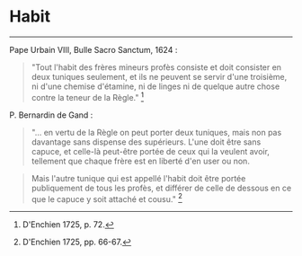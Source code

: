 # Habit

***

Pape Urbain VIII, Bulle Sacro Sanctum, 1624 : 

> "Tout l'habit des frères mineurs profès consiste et doit consister en deux tuniques seulement, et ils ne peuvent se servir d'une troisième, ni d'une chemise d'étamine, ni de linges ni de quelque autre chose contre la teneur de la Règle." [^1]

[^1]: D'Enchien 1725, p. 72.

P. Bernardin de Gand :

> "... en vertu de la Règle on peut porter deux tuniques, mais non pas davantage sans dispense des supérieurs. L'une doit être sans capuce, et celle-là peut-être portée de ceux qui la veulent avoir, tellement que chaque frère est en liberté d'en user ou non.

> Mais l'autre tunique qui est appellé l'habit doit être portée publiquement de tous les profès, et différer de celle de dessous en ce que le capuce y soit attaché et cousu." [^2]

[^2]: D'Enchien 1725, pp. 66-67.
